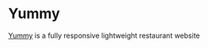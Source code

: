 # Yummy
 
[Yummy](https://yummy-mz.netlify.app/) is a fully responsive lightweight restaurant website 
